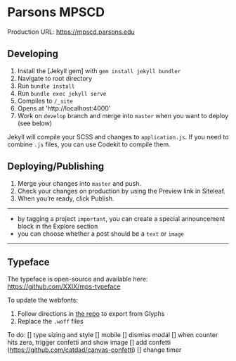 # Parsons MPSCD

Production URL: https://mpscd.parsons.edu

## Developing
1. Install the [Jekyll gem] with `gem install jekyll bundler`
3. Navigate to root directory
4. Run `bundle install`
4. Run `bundle exec jekyll serve`
5. Compiles to `/_site`
6. Opens at 'http://localhost:4000'
7. Work on `develop` branch and merge into `master` when you want to deploy (see below)

Jekyll will compile your SCSS and changes to `application.js`. If you need to combine `.js` files, you can use Codekit to compile them.

## Deploying/Publishing
1. Merge your changes into `master` and push.
2. Check your changes on production by using the Preview link in Siteleaf.
3. When you’re ready, click Publish.

<hr>

- by tagging a project `important`, you can create a special announcement block in the Explore section
- you can choose whether a post should be a `text` or `image`

<hr>

## Typeface
The typeface is open-source and available here: https://github.com/XXIX/mps-typeface

To update the webfonts:
1. Follow directions in [the repo](https://github.com/XXIX/mps-typeface) to export from Glyphs
2. Replace the `.woff` files

To do:
[] type sizing and style
[] mobile
[] dismiss modal
[] when counter hits zero, trigger confetti and show image
[] add confetti (https://github.com/catdad/canvas-confetti)
[] change timer
